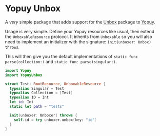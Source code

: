 # Yopuy Unbox

A _very_ simple package that adds support for the [Unbox](https://github.com/JohnSundell/Unbox) package to [Yopuy](https://github.com/lukesutton/Yopuy).

Usage is very simple. Define your Yopuy resources like usual, then extend the `UnboxableResource` protocol. It inherits from `Unboxable` so you will also need to implement an initializer with the signature: `init(unboxer: Unbox) throws`.

This will then give you the default implementations of `static func parse(collection:)` and `static func parse(singular:)`.

```swift
import Yopuy
import YopuyUnbox

struct Test: RootResource, UnboxableResource {
  typealias Singular = Test
  typealias Collection = [Test]
  typealias ID = Int
  let id: Int
  static let path = "tests"

  init(unboxer: Unboxer) throws {
    self.id = try unboxer.unbox(key: "id")
  }
}
```

